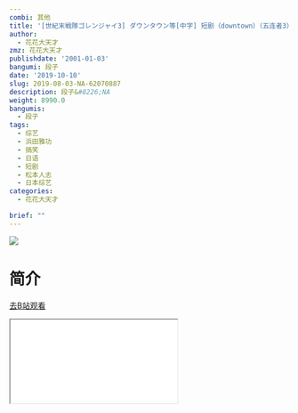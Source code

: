 ```yaml
---
combi: 其他
title: '[世紀末戦隊ゴレンジャイ3] ダウンタウン等[中字] 短剧（downtown）（五连者3）'
author:
  - 花花大天才
zmz: 花花大天才
publishdate: '2001-01-03'
bangumi: 段子
date: '2019-10-10'
slug: 2019-08-03-NA-62070887
description: 段子&#8226;NA
weight: 8990.0
bangumis:
  - 段子
tags:
  - 综艺
  - 浜田雅功
  - 搞笑
  - 日语
  - 短剧
  - 松本人志
  - 日本综艺
categories:
  - 花花大天才

brief: ""
---
```

![](https://raw.githubusercontent.com/tcgriffith/owaraisite/master/static/tmpimg/108a7247a35f6eaf6efb9dc1a20cd76d9a5c6be7.jpg.480.jpg)
# 简介  
  

[去B站观看](https://www.bilibili.com/video/av62070887/)
<div class ="resp-container"><iframe class="testiframe" src="//player.bilibili.com/player.html?aid=62070887"", scrolling="no", allowfullscreen="true" > </iframe></div> 
